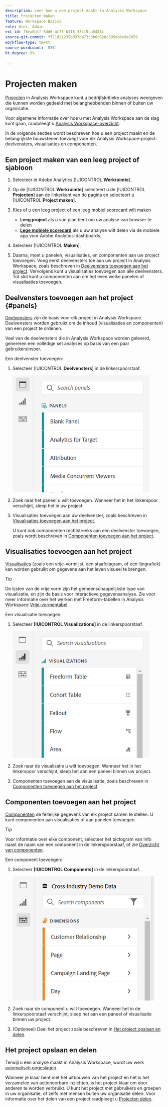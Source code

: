 ```yaml
---
description: Leer hoe u een project maakt in Analysis Workspace
title: Projecten maken
feature: Workspace Basics
role: User, Admin
exl-id: f5ea0a1f-5dd6-4c73-b316-33c15ca5443c
source-git-commit: ff71d21235bd37da73c0b6c628c395da6cda7659
workflow-type: tm+mt
source-wordcount: '576'
ht-degree: 0%

---
```


# Projecten maken

[Projecten](/help/analysis-workspace/build-workspace-project/freeform-overview.md) in Analysis Workspace kunt u bedrijfskritieke analyses weergeven die kunnen worden gedeeld met belanghebbenden binnen of buiten uw organisatie.

Voor algemene informatie over hoe u met Analysis Workspace aan de slag kunt gaan, raadpleegt u [Analysis Workspace-overzicht](/help/analysis-workspace/home.md).

In de volgende secties wordt beschreven hoe u een project maakt en de belangrijkste bouwstenen toevoegt voor elk Analysis Workspace-project: deelvensters, visualisaties en componenten.

## Een project maken van een leeg project of sjabloon

1. Selecteer in Adobe Analytics [!UICONTROL **Werkruimte**].

1. Op de [!UICONTROL **Werkruimte**] selecteert u de [!UICONTROL **Projecten**] aan de linkerkant van de pagina en selecteert u [!UICONTROL **Project maken**].

1. Kies of u een leeg project of een leeg mobiel scorecard wilt maken

   * **Leeg project** als u van plan bent om uw analyse van browser te delen
   * [**Lege mobiele scorecard**](/help/mobile-app/curator.md) als u uw analyse wilt delen via de mobiele app voor Adobe Analytics-dashboards.

1. Selecteer [!UICONTROL **Maken**].

1. Daarna, moet u panelen, visualisaties, en componenten aan uw project toevoegen. Voeg eerst deelvensters toe aan uw project in Analysis Workspace, zoals beschreven in [Deelvensters toevoegen aan het project](#add-panels-to-the-project). Vervolgens kunt u visualisaties toevoegen aan alle deelvensters. Tot slot kunt u componenten aan om het even welke panelen of visualisaties toevoegen.

## Deelvensters toevoegen aan het project {#panels}

[Deelvensters](/help/analysis-workspace/c-panels/panels.md) zijn de basis voor elk project in Analysis Workspace. Deelvensters worden gebruikt om de inhoud (visualisaties en componenten) van een project te ordenen.

Veel van de deelvensters die in Analysis Workspace worden geleverd, genereren een volledige set analyses op basis van een paar gebruikersinvoer.

Een deelvenster toevoegen:

1. Selecteer [!UICONTROL **Deelvensters**] in de linkerspoorstaaf.

   ![](assets/build-panels.png)

1. Zoek naar het paneel u wilt toevoegen. Wanneer het in het linkerspoor verschijnt, sleep het in uw project.

1. Visualisaties toevoegen aan uw deelvenster, zoals beschreven in [Visualisaties toevoegen aan het project](#add-visualizations-to-the-project).

   U kunt ook componenten rechtstreeks aan een deelvenster toevoegen, zoals wordt beschreven in [Componenten toevoegen aan het project](#add-components-to-the-project).

## Visualisaties toevoegen aan het project

[Visualisaties](/help/analysis-workspace/visualizations/freeform-analysis-visualizations.md) (zoals een vrije-vormlijst, een staafdiagram, of een lijngrafiek) kan worden gebruikt om gegevens aan het leven visueel te brengen.

>[!TIP]
>
>De lijsten van de vrije vorm zijn het gemeenschappelijkste type van visualisatie, en zijn de basis voor interactieve gegevensanalyse. Zie voor meer informatie over het werken met Freeform-tabellen in Analysis Workspace [Vrije-vormentabel](/help/analysis-workspace/visualizations/freeform-table/freeform-table.md).

Een visualisatie toevoegen:

1. Selecteer **[!UICONTROL Visualizations]** in de linkerspoorstaaf.

   ![](assets/build-visualizations.png)

1. Zoek naar de visualisatie u wilt toevoegen. Wanneer het in het linkerspoor verschijnt, sleep het aan een paneel binnen uw project.

1. Componenten toevoegen aan de visualisatie, zoals beschreven in [Componenten toevoegen aan het project](#add-components-to-the-project).

## Componenten toevoegen aan het project

[Componenten](/help/components/overview.md) de feitelijke gegevens van elk project samen te stellen. U kunt componenten aan visualisaties of aan panelen toevoegen.

>[!TIP]
>
>Voor informatie over elke component, selecteer het pictogram van Info naast de naam van een component in de linkerspoorstaaf, of zie [Overzicht van componenten](/help/components/overview.md).

Een component toevoegen:

1. Selecteer **[!UICONTROL Components]** in de linkerspoorstaaf.

   ![](assets/build-components.png)

1. Zoek naar de component u wilt toevoegen. Wanneer het in de linkerspoorstaaf verschijnt, sleep het aan een paneel of visualisatie binnen uw project.

1. (Optioneel) Deel het project zoals beschreven in [Het project opslaan en delen](#save-and-share-the-project).

## Het project opslaan en delen

Terwijl u een analyse maakt in Analysis Workspace, wordt uw werk [automatisch opgeslagen](/help/analysis-workspace/build-workspace-project/save-projects.md).

Wanneer je klaar bent met het uitbouwen van het project en het is het verzamelen van actioneerbare inzichten, is het project klaar om door anderen te worden verbruikt. U kunt het project met gebruikers en groepen in uw organisatie, of zelfs met mensen buiten uw organisatie delen. Voor informatie over het delen van een project raadpleegt u [Projecten delen](/help/analysis-workspace/curate-share/share-projects.md).

